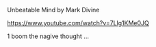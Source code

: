 
Unbeatable Mind by Mark Divine

https://www.youtube.com/watch?v=7Llg1KMe0JQ 

1 boom the nagive thought ...
